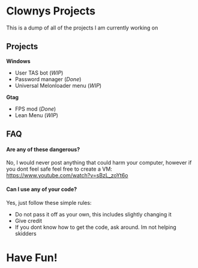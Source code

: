 
# Clownys Projects

This is a dump of all of the projects I am currently working on


## Projects

**Windows**

- User TAS bot (*WIP*)
- Password manager (*Done*)
- Universal Melonloader menu (*WIP*)

**Gtag**

- FPS mod (*Done*)
- Lean Menu (*WIP*)

## FAQ

#### Are any of these dangerous?

No, I would never post anything that could harm your computer, however if you dont feel safe feel free to create a VM:
https://www.youtube.com/watch?v=sBzL_zoYt6o

#### Can I use any of your code?

Yes, just follow these simple rules:
- Do not pass it off as your own, this includes slightly changing it
- Give credit
- If you dont know how to get the code, ask around. Im not helping skidders

# Have Fun!
